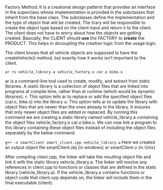 Factory Method: It is a creational design patternt that provides an interface in the superclass whose implementation is provided in the subclasses that inherit from the base class. The subclasses define the implementation and the type of object that will be created. The lirary will be responsible to create the object type based on the client input and return it to the client. The client does not have to worry about how the objects are getting created. Basically, the CLIENT should **use** the FACTORY to **create** the PRODUCT. This helps in *decoupling* the creation logic from the usage logic.


The client knows that all vehicle objects are supposed to have the createVehicle() method, but exactly how it works isn’t important to the client.

```ar ru vehicle_library.a vehicle_factory.o car.o bike.o```

ar is a command-line tool used to create, modify, and extract from static libraries. A static library is a collection of object files that are linked into programs at compile time, rather than at runtime (which would be dynamic libraries).
r: This option tells ar to replace or add the specified object files (car.o, bike.o) into the library
u: This option tells ar to update the library with object files that are newer than the ones already in the library. It ensures that only newer object files are added or replaced.
By running this command we are creating a static library named vehicle_library.a containing the object files vehicle_factory.o car.o bike.o.
We can now link a program to this library containing these object files instead of including the object files separately by the below command.

```g++ -o smartClient smart_client.cpp vehicle_library.a```
Here we created an output object file smartClient.obj (in windows) or smartClient.o (in Unix) 

After compiling client.cpp, the linker will take the resulting object file and link it with the static library vehicle_library.a.
The linker will resolve any references in client.cpp to functions or classes that are defined in the static library (vehicle_library.a).
If the vehicle_library.a contains functions or object code that client.cpp depends on, the linker will include them in the final executable (client).

